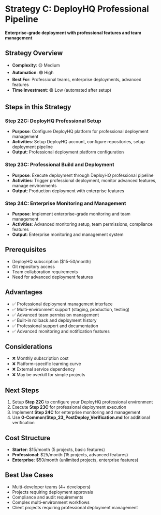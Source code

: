 # Strategy C: DeployHQ Professional Pipeline

**Enterprise-grade deployment with professional features and team management**

## Strategy Overview

-   **Complexity**: 🟡 Medium
-   **Automation**: 🟢 High
-   **Best For**: Professional teams, enterprise deployments, advanced features
-   **Time Investment**: 🟢 Low (automated after setup)

## Steps in this Strategy

### Step 22C: DeployHQ Professional Setup

-   **Purpose**: Configure DeployHQ platform for professional deployment management
-   **Activities**: Setup DeployHQ account, configure repositories, setup deployment pipeline
-   **Output**: Professional deployment platform configuration

### Step 23C: Professional Build and Deployment

-   **Purpose**: Execute deployment through DeployHQ professional pipeline
-   **Activities**: Trigger professional deployment, monitor advanced features, manage environments
-   **Output**: Production deployment with enterprise features

### Step 24C: Enterprise Monitoring and Management

-   **Purpose**: Implement enterprise-grade monitoring and team management
-   **Activities**: Advanced monitoring setup, team permissions, compliance features
-   **Output**: Enterprise monitoring and management system

## Prerequisites

-   DeployHQ subscription ($15-50/month)
-   Git repository access
-   Team collaboration requirements
-   Need for advanced deployment features

## Advantages

-   ✅ Professional deployment management interface
-   ✅ Multi-environment support (staging, production, testing)
-   ✅ Advanced team permission management
-   ✅ Built-in rollback and deployment history
-   ✅ Professional support and documentation
-   ✅ Advanced monitoring and notification features

## Considerations

-   ❌ Monthly subscription cost
-   ❌ Platform-specific learning curve
-   ❌ External service dependency
-   ❌ May be overkill for simple projects

## Next Steps

1. Setup **Step 22C** to configure your DeployHQ professional environment
2. Execute **Step 23C** for professional deployment execution
3. Implement **Step 24C** for enterprise monitoring and management
4. Use **0-Common/Step_23_PostDeploy_Verification.md** for additional verification

## Cost Structure

-   **Starter**: $15/month (5 projects, basic features)
-   **Professional**: $25/month (15 projects, advanced features)
-   **Enterprise**: $50/month (unlimited projects, enterprise features)

## Best Use Cases

-   Multi-developer teams (4+ developers)
-   Projects requiring deployment approvals
-   Compliance and audit requirements
-   Complex multi-environment workflows
-   Client projects requiring professional deployment management
